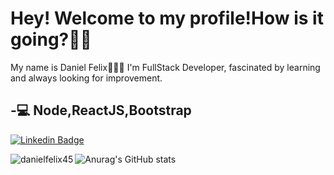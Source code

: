 # Hey! Welcome to my profile!How is it going?👋😊

My name is Daniel Felix🧑🇧🇷 
I'm FullStack Developer, fascinated by learning and always looking for improvement.

-💻 Node,ReactJS,Bootstrap
-

[![Linkedin Badge](https://img.shields.io/badge/-Daniel%20Felix-6633cc?style=flat-square&logo=Linkedin&logoColor=white&link=https://www.linkedin.com/in/daniel-felix-developer/)](https://www.linkedin.com/in/daniel-felix-developer/) 

<p><img align="left" src="https://github-readme-stats.vercel.app/api/top-langs?username=danielfelix45&show_icons=true&locale=en&layout=compact=true&theme=radical" alt="danielfelix45" /></p>

![Anurag's GitHub stats](https://github-readme-stats.vercel.app/api?danielfelix45=anuraghazra&show_icons=true&theme=radical)

